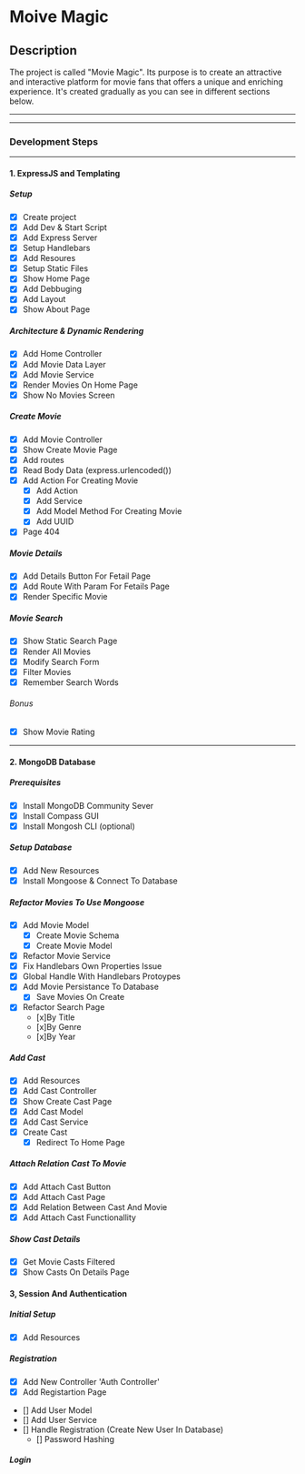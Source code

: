 # Moive Magic

## Description

The project is called "Movie Magic". Its purpose is to create an attractive and interactive platform for movie fans that offers a unique and enriching experience. It's created gradually as you can see in different sections below.

---

---

### Development Steps

---

#### 1. ExpressJS and Templating

##### Setup

- [x] Create project
- [x] Add Dev & Start Script
- [x] Add Express Server
- [x] Setup Handlebars
- [x] Add Resoures
- [x] Setup Static Files
- [x] Show Home Page
- [x] Add Debbuging
- [x] Add Layout
- [x] Show About Page

##### Architecture & Dynamic Rendering

- [x] Add Home Controller
- [x] Add Movie Data Layer
- [x] Add Movie Service
- [x] Render Movies On Home Page
- [x] Show No Movies Screen

##### Create Movie

- [x] Add Movie Controller
- [x] Show Create Movie Page
- [x] Add routes
- [x] Read Body Data (express.urlencoded())
- [x] Add Action For Creating Movie
  - [x] Add Action
  - [x] Add Service
  - [x] Add Model Method For Creating Movie
  - [x] Add UUID
- [x] Page 404

##### Movie Details

- [x] Add Details Button For Fetail Page
- [x] Add Route With Param For Fetails Page
- [x] Render Specific Movie

##### Movie Search

- [x] Show Static Search Page
- [x] Render All Movies
- [x] Modify Search Form
- [x] Filter Movies
- [x] Remember Search Words

###### Bonus

- [x] Show Movie Rating

---

#### 2. MongoDB Database

##### Prerequisites

- [x] Install MongoDB Community Sever
- [x] Install Compass GUI
- [x] Install Mongosh CLI (optional)

##### Setup Database

- [x] Add New Resources
- [x] Install Mongoose & Connect To Database

##### Refactor Movies To Use Mongoose

- [x] Add Movie Model
  - [x] Create Movie Schema
  - [x] Create Movie Model
- [x] Refactor Movie Service
- [x] Fix Handlebars Own Properties Issue
- [x] Global Handle With Handlebars Protoypes
- [x] Add Movie Persistance To Database
  - [x] Save Movies On Create
- [x] Refactor Search Page
  - [x]By Title
  - [x]By Genre
  - [x]By Year

##### Add Cast

- [x] Add Resources
- [x] Add Cast Controller
- [x] Show Create Cast Page
- [x] Add Cast Model
- [x] Add Cast Service
- [x] Create Cast
  - [x] Redirect To Home Page

##### Attach Relation Cast To Movie

- [x] Add Attach Cast Button
- [x] Add Attach Cast Page
- [x] Add Relation Between Cast And Movie
- [x] Add Attach Cast Functionallity

##### Show Cast Details

- [x] Get Movie Casts Filtered
- [x] Show Casts On Details Page

#### 3, Session And Authentication

##### Initial Setup

- [x] Add Resources

##### Registration

- [x] Add New Controller 'Auth Controller'
- [x] Add Registartion Page
- [] Add User Model
- [] Add User Service
- [] Handle Registration (Create New User In Database)
  - [] Password Hashing

##### Login
